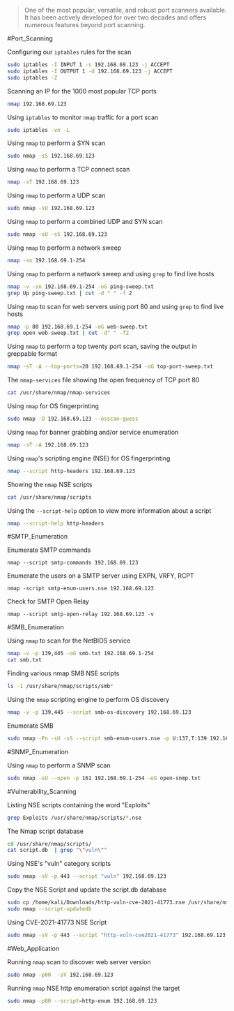 > One of the most popular, versatile, and robust port scanners available. 
> It has been actively developed for over two decades and offers numerous features beyond port scanning.


#Port_Scanning

Configuring our `iptables` rules for the scan
```bash
sudo iptables -I INPUT 1 -s 192.168.69.123 -j ACCEPT
sudo iptables -I OUTPUT 1 -d 192.168.69.123 -j ACCEPT
sudo iptables -Z
```

Scanning an IP for the 1000 most popular TCP ports
```bash
nmap 192.168.69.123
```

Using `iptables` to monitor `nmap` traffic for a port scan
```bash
sudo iptables -vn -L
```

Using `nmap` to perform a SYN scan
```bash
sudo nmap -sS 192.168.69.123
```

Using `nmap` to perform a TCP connect scan
```bash
nmap -sT 192.168.69.123
```

Using `nmap` to perform a UDP scan
```bash
sudo nmap -sU 192.168.69.123
```

Using `nmap` to perform a combined UDP and SYN scan
```bash
sudo nmap -sU -sS 192.168.69.123
```

Using `nmap` to perform a network sweep
```bash
nmap -sn 192.168.69.1-254
```

Using `nmap` to perform a network sweep and using `grep` to find live hosts
```bash
nmap -v -sn 192.168.69.1-254 -oG ping-sweep.txt
grep Up ping-sweep.txt | cut -d " " -f 2
```

Using `nmap` to scan for web servers using port 80 and using `grep` to find live hosts
```bash
nmap -p 80 192.168.69.1-254 -oG web-sweep.txt
grep open web-sweep.txt | cut -d" " -f2
```

Using `nmap` to perform a top twenty port scan, saving the output in greppable format
```bash
nmap -sT -A --top-ports=20 192.168.69.1-254 -oG top-port-sweep.txt
```

The `nmap-services` file showing the open frequency of TCP port 80
```bash
cat /usr/share/nmap/nmap-services
```

Using `nmap` for OS fingerprinting
```bash
sudo nmap -O 192.168.69.123 --osscan-guess
```

Using `nmap` for banner grabbing and/or service enumeration
```bash
nmap -sT -A 192.168.69.123
```

Using `nmap`'s scripting engine (NSE) for OS fingerprinting
```bash
nmap --script http-headers 192.168.69.123
```

Showing the `nmap` NSE scripts
```bash
cat /usr/share/nmap/scripts
```

Using the `--script-help` option to view more information about a script
```bash
nmap --script-help http-headers
```

#SMTP_Enumeration 

Enumerate SMTP commands
```
nmap --script smtp-commands 192.168.69.123
```

Enumerate the users on a SMTP server using EXPN, VRFY, RCPT
```
nmap -script smtp-enum-users.nse 192.168.69.123
```

Check for SMTP Open Relay
```
nmap --script smtp-open-relay 192.168.69.123 -v
```

#SMB_Enumeration

Using `nmap` to scan for the NetBIOS service
```bash
nmap -v -p 139,445 -oG smb.txt 192.168.69.1-254
cat smb.txt
```

Finding various nmap SMB NSE scripts
```bash
ls -1 /usr/share/nmap/scripts/smb*
```

Using the `nmap` scripting engine to perform OS discovery
```bash
nmap -v -p 139,445 --script smb-os-discovery 192.168.69.123
```

Enumerate SMB
```bash
sudo nmap -Pn -sU -sS --script smb-enum-users.nse -p U:137,T:139 192.168.69.123
```

#SNMP_Enumeration

Using `nmap` to perform a SNMP scan
```bash
sudo nmap -sU --open -p 161 192.168.69.1-254 -oG open-snmp.txt
```

#Vulnerability_Scanning 

Listing NSE scripts containing the word "Exploits"
```bash
grep Exploits /usr/share/nmap/scripts/*.nse
```

The Nmap script database
```bash
cd /usr/share/nmap/scripts/
cat script.db  | grep "\"vuln\""
```

Using NSE's "vuln" category scripts
```bash
sudo nmap -sV -p 443 --script "vuln" 192.168.69.123
```

Copy the NSE Script and update the script.db database
```bash
sudo cp /home/kali/Downloads/http-vuln-cve-2021-41773.nse /usr/share/nmap/scripts/http-vuln-cve2021-41773.nse
sudo nmap --script-updatedb
```

Using CVE-2021-41773 NSE Script
```bash
sudo nmap -sV -p 443 --script "http-vuln-cve2021-41773" 192.168.69.123
```

#Web_Application

Running `nmap` scan to discover web server version
```bash
sudo nmap -p80  -sV 192.168.69.123
```

Running `nmap` NSE http enumeration script against the target
```bash
sudo nmap -p80 --script=http-enum 192.168.69.123
```

